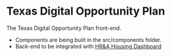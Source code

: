 # Texas Digital Opportunity Plan

The Texas Digital Opportunity Plan front-end.

- Components are being built in the src/components folder.
- Back-end to be integrated with [HR&A Housing Dashboard](https://github.com/HRAAdvisors/housing-frontend)
